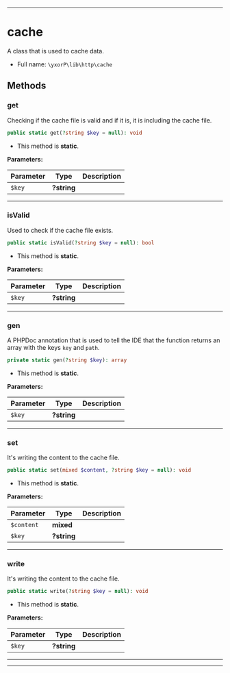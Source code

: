 ***

# cache

A class that is used to cache data.



* Full name: `\yxorP\lib\http\cache`




## Methods


### get

Checking if the cache file is valid and if it is, it is including the cache file.

```php
public static get(?string $key = null): void
```



* This method is **static**.




**Parameters:**

| Parameter | Type | Description |
|-----------|------|-------------|
| `$key` | **?string** |  |




***

### isValid

Used to check if the cache file exists.

```php
public static isValid(?string $key = null): bool
```



* This method is **static**.




**Parameters:**

| Parameter | Type | Description |
|-----------|------|-------------|
| `$key` | **?string** |  |




***

### gen

A PHPDoc annotation that is used to tell the IDE that the function returns an array with the keys `key` and `path`.

```php
private static gen(?string $key): array
```



* This method is **static**.




**Parameters:**

| Parameter | Type | Description |
|-----------|------|-------------|
| `$key` | **?string** |  |




***

### set

It's writing the content to the cache file.

```php
public static set(mixed $content, ?string $key = null): void
```



* This method is **static**.




**Parameters:**

| Parameter | Type | Description |
|-----------|------|-------------|
| `$content` | **mixed** |  |
| `$key` | **?string** |  |




***

### write

It's writing the content to the cache file.

```php
public static write(?string $key = null): void
```



* This method is **static**.




**Parameters:**

| Parameter | Type | Description |
|-----------|------|-------------|
| `$key` | **?string** |  |




***


***

